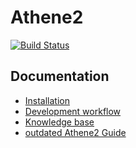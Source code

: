# Athene2

[![Build Status](https://travis-ci.org/serlo-org/athene2.svg)](https://travis-ci.org/serlo-org/athene2)  

## Documentation

* [Installation](https://github.com/serlo-org/athene2/wiki/Installation)
* [Development workflow](https://github.com/serlo-org/athene2/wiki/Development-workflow)
* [Knowledge base](https://github.com/serlo-org/athene2/wiki/Knowledge-base)
* [outdated Athene2 Guide](https://serlo-org.github.io/athene2-guide/)
